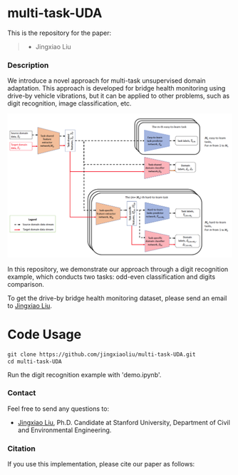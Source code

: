 # multi-task-UDA

This is the repository for the paper:

>* Jingxiao Liu


### Description
We introduce a novel approach for multi-task unsupervised domain adaptation. This approach is developed for bridge health monitoring using drive-by vehicle vibrations, but it can be applied to other problems, such as digit recognition, image classification, etc.

![The architecture of our hierarchical multi-task and domain-adversarial learning algorithm. The red and black arrows between blocks represent source and target domain data stream, respectively. Orange blocks are feature extractors, blue blocks are task predictors, and red blocks are domain classifiers.](imgs/arch.png)

In this repository, we demonstrate our approach through a digit recognition example, which conducts two tasks: odd-even classification and digits comparison.

To get the drive-by bridge health monitoring dataset, please send an email to [Jingxiao Liu](mailto:liujx@stanford.edu).

# Code Usage
```
git clone https://github.com/jingxiaoliu/multi-task-UDA.git
cd multi-task-UDA
```

Run the digit recognition example with 'demo.ipynb'.

### Contact
Feel free to send any questions to:
- [Jingxiao Liu](mailto:liujx@stanford.edu), Ph.D. Candidate at Stanford University, Department of Civil and Environmental Engineering.

### Citation
If you use this implementation, please cite our paper as follows:
